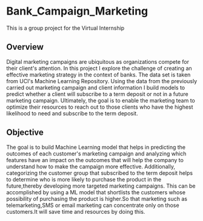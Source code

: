 # Bank_Campaign_Marketing

This is a group project for the Virtual Internship
## Overview
Digital marketing campaigns are ubiquitous as organizations compete for their client's attention. In this project I explore the challenge of creating an effective marketing strategy in the context of banks. The data set is taken from UCI's Machine Learning Repository. Using the data from the previously carried out marketing campaign and client information I build models to predict whether a client will subscribe to a term deposit or not in a future marketing campaign. Ultimately, the goal is to enable the marketing team to optimize their resources to reach out to those clients who have the highest likelihood to need and subscribe to the term deposit.

## Objective
The goal is to build Machine Learning model that helps in 
predicting the outcomes of each customer's marketing campaign and analyzing which features have an impact on the outcomes that will help the company to understand how to make the campaign more effective. Additionally, categorizing the customer group that subscribed to the term deposit helps to determine who is more likely to purchase the product in the future,thereby developing more targeted marketing campaigns. 
This can be accomplished by using a ML model that shortlists the customers whose possibility of purchasing the product is higher.So that marketing such as telemarketing,SMS or email marketing can concentrate only on those customers.It will save time and resources by doing this.
